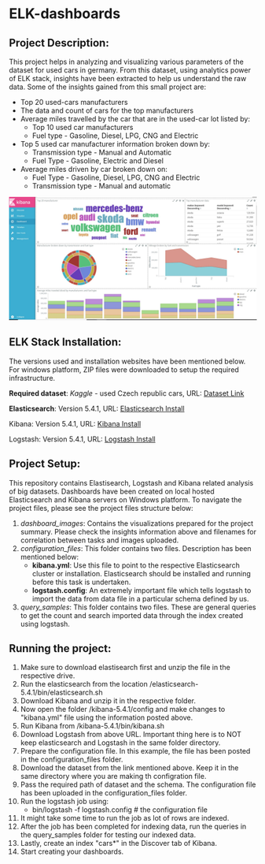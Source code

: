 # ELK-dashboards

## Project Description:

This project helps in analyzing and visualizing various parameters of the dataset for used cars in germany. From this dataset, using analytics power of ELK stack, insights have been extracted to help us understand the raw data. Some of the insights gained from this small project are:

- Top 20 used-cars manufacturers
- The data and count of cars for the top manufacturers
- Average miles travelled by the car that are in the used-car lot listed by:
    + Top 10 used car manufacturers 
    + Fuel type - Gasoline, Diesel, LPG, CNG and Electric
- Top 5 used car manufacturer information broken down by:
    + Transmission type - Manual and Automatic
    + Fuel Type - Gasoline, Electric and Diesel
- Average miles driven by car broken down on:
    + Fuel Type - Gasoline, Diesel, LPG, CNG and Electric
    + Transmission type - Manual and automatic   
    
![alt text](https://github.com/grv231/ELK-dashboards/blob/master/dashboard_images/Main_Dashboard.jpg "Kibana Dashboard")

## ELK Stack Installation: 
 
The versions used and installation websites have been mentioned below. For windows platform, ZIP files were downloaded to setup the required infrastructure.

**Required dataset**: *Kaggle* - used Czech republic cars, URL: <a href="https://www.kaggle.com/mirosval/personal-cars-classifieds">Dataset Link</a>

**Elasticsearch**: Version 5.4.1, URL: <a href="https://www.elastic.co/downloads/past-releases/elasticsearch-5-4-1">Elasticsearch Install</a>

Kibana: Version 5.4.1, URL: <a href="https://www.elastic.co/downloads/past-releases/kibana-5-4-1">Kibana Install</a>

Logstash: Version 5.4.1, URL: <a href="https://www.elastic.co/downloads/past-releases/logstash-5-4-1">Logstash Install</a>

## Project Setup:
 
This repository contains Elastisearch, Logstash and Kibana related analysis of big datasets. Dashboards have been created on local hosted Elasticsearch and Kibana servers on Windows platform. 
To navigate the project files, please see the project files structure below:

1. *dashboard_images*: Contains the visualizations prepared for the project summary. Please check the insights information above and filenames for correlation between tasks and images uploaded. 
2. *configuration_files*: This folder contains two files. Description has been mentioned below:
   - **kibana.yml**: Use this file to point to the respective Elasticsearch cluster or installation. Elasticsearch should be installed   and running before this task is undertaken.
   - **logstash.config**: An extremely important file which tells logstash to import the data from data file in a particular schema defined by us. 
3. *query_samples*: This folder contains two files. These are general queries to get the count and search imported data through the index created using logstash.

## Running the project:
 
 1. Make sure to download elastisearch first and unzip the file in the respective drive. 
 2. Run the elasticsearch from the location /elasticsearch-5.4.1/bin/elasticsearch.sh
 3. Download Kibana and unzip it in the respective folder.
 4. Now open the folder /kibana-5.4.1/config and make changes to "kibana.yml" file using the information posted above.
 5. Run Kibana from /kibana-5.4.1/bin/kibana.sh
 6. Download Logstash from above URL. Important thing here is to NOT keep elasticsearch and Logstash in the same folder directory.
 7. Prepare the configuration file. In this example, the file has been posted in the configuration_files folder.
 8. Download the dataset from the link mentioned above. Keep it in the same directory where you are making th configration file.
 9. Pass the required path of dataset and the schema. The configuration file has been uploaded in the configuration_files folder.
 10. Run the logstash job using:
     - bin/logstash -f logstash.config # the configuration file
 11. It might take some time to run the job as lot of rows are indexed.
 12. After the job has been completed for indexing data, run the queries in the query_samples folder for testing our indexed data.
 13. Lastly, create an index "cars*" in the Discover tab of Kibana.
 14. Start creating your dashboards.
